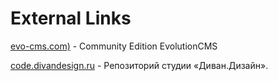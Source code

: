 # External Links

[evo-cms.com)](http://evo-cms.com)  - Community Edition EvolutionCMS

[code.divandesign.ru](http://code.divandesign.ru) - Репозиторий студии «Диван.Дизайн».
